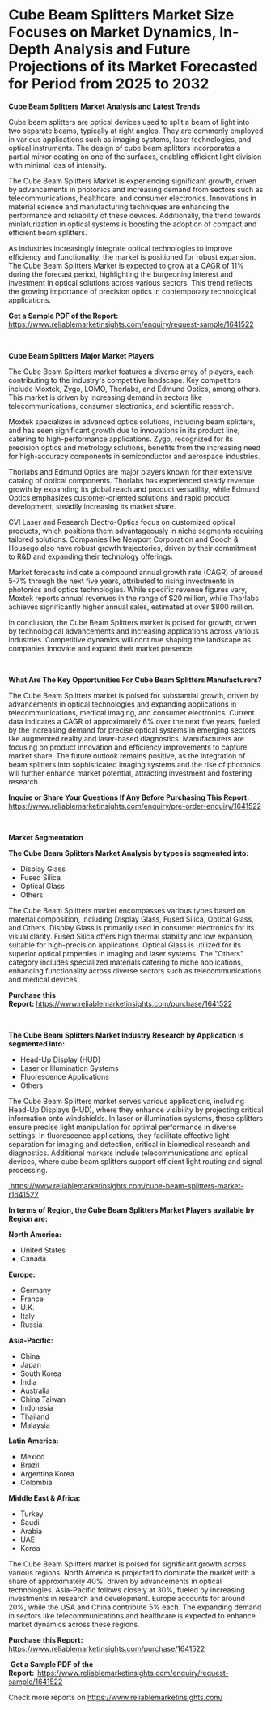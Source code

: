 <p><h1>Cube Beam Splitters Market Size Focuses on Market Dynamics, In-Depth Analysis and Future Projections of its Market Forecasted for Period from 2025 to 2032</h1></p><p><strong>Cube Beam Splitters Market Analysis and Latest Trends</strong></p>
<p><p>Cube beam splitters are optical devices used to split a beam of light into two separate beams, typically at right angles. They are commonly employed in various applications such as imaging systems, laser technologies, and optical instruments. The design of cube beam splitters incorporates a partial mirror coating on one of the surfaces, enabling efficient light division with minimal loss of intensity.</p><p>The Cube Beam Splitters Market is experiencing significant growth, driven by advancements in photonics and increasing demand from sectors such as telecommunications, healthcare, and consumer electronics. Innovations in material science and manufacturing techniques are enhancing the performance and reliability of these devices. Additionally, the trend towards miniaturization in optical systems is boosting the adoption of compact and efficient beam splitters.</p><p>As industries increasingly integrate optical technologies to improve efficiency and functionality, the market is positioned for robust expansion. The Cube Beam Splitters Market is expected to grow at a CAGR of 11% during the forecast period, highlighting the burgeoning interest and investment in optical solutions across various sectors. This trend reflects the growing importance of precision optics in contemporary technological applications.</p></p>
<p><strong>Get a Sample PDF of the Report:&nbsp;</strong> <a href="https://www.reliablemarketinsights.com/enquiry/request-sample/1641522?utm_campaign=3036&utm_medium=2&utm_source=Github&utm_content=ia&utm_term=11042025&utm_id=cube-beam-splitters">https://www.reliablemarketinsights.com/enquiry/request-sample/1641522</a></p>
<p>&nbsp;</p>
<p><strong>Cube Beam Splitters Major Market Players</strong></p>
<p><p>The Cube Beam Splitters market features a diverse array of players, each contributing to the industry's competitive landscape. Key competitors include Moxtek, Zygo, LOMO, Thorlabs, and Edmund Optics, among others. This market is driven by increasing demand in sectors like telecommunications, consumer electronics, and scientific research.</p><p>Moxtek specializes in advanced optics solutions, including beam splitters, and has seen significant growth due to innovations in its product line, catering to high-performance applications. Zygo, recognized for its precision optics and metrology solutions, benefits from the increasing need for high-accuracy components in semiconductor and aerospace industries.</p><p>Thorlabs and Edmund Optics are major players known for their extensive catalog of optical components. Thorlabs has experienced steady revenue growth by expanding its global reach and product versatility, while Edmund Optics emphasizes customer-oriented solutions and rapid product development, steadily increasing its market share.</p><p>CVI Laser and Research Electro-Optics focus on customized optical products, which positions them advantageously in niche segments requiring tailored solutions. Companies like Newport Corporation and Gooch & Housego also have robust growth trajectories, driven by their commitment to R&D and expanding their technology offerings.</p><p>Market forecasts indicate a compound annual growth rate (CAGR) of around 5-7% through the next five years, attributed to rising investments in photonics and optics technologies. While specific revenue figures vary, Moxtek reports annual revenues in the range of $20 million, while Thorlabs achieves significantly higher annual sales, estimated at over $800 million.</p><p>In conclusion, the Cube Beam Splitters market is poised for growth, driven by technological advancements and increasing applications across various industries. Competitive dynamics will continue shaping the landscape as companies innovate and expand their market presence.</p></p>
<p>&nbsp;</p>
<p><strong>What Are The Key Opportunities For Cube Beam Splitters Manufacturers?</strong></p>
<p><p>The Cube Beam Splitters market is poised for substantial growth, driven by advancements in optical technologies and expanding applications in telecommunications, medical imaging, and consumer electronics. Current data indicates a CAGR of approximately 6% over the next five years, fueled by the increasing demand for precise optical systems in emerging sectors like augmented reality and laser-based diagnostics. Manufacturers are focusing on product innovation and efficiency improvements to capture market share. The future outlook remains positive, as the integration of beam splitters into sophisticated imaging systems and the rise of photonics will further enhance market potential, attracting investment and fostering research.</p></p>
<p><strong>Inquire or Share Your Questions If Any Before Purchasing This Report:</strong> <a href="https://www.reliablemarketinsights.com/enquiry/pre-order-enquiry/1641522?utm_campaign=3036&utm_medium=2&utm_source=Github&utm_content=ia&utm_term=11042025&utm_id=cube-beam-splitters">https://www.reliablemarketinsights.com/enquiry/pre-order-enquiry/1641522</a></p>
<p>&nbsp;</p>
<p><strong>Market Segmentation</strong></p>
<p><strong>The Cube Beam Splitters Market Analysis by types is segmented into:</strong></p>
<p><ul><li>Display Glass</li><li>Fused Silica</li><li>Optical Glass</li><li>Others</li></ul></p>
<p><p>The Cube Beam Splitters market encompasses various types based on material composition, including Display Glass, Fused Silica, Optical Glass, and Others. Display Glass is primarily used in consumer electronics for its visual clarity. Fused Silica offers high thermal stability and low expansion, suitable for high-precision applications. Optical Glass is utilized for its superior optical properties in imaging and laser systems. The "Others" category includes specialized materials catering to niche applications, enhancing functionality across diverse sectors such as telecommunications and medical devices.</p></p>
<p><strong>Purchase this Report:&nbsp;</strong><a href="https://www.reliablemarketinsights.com/purchase/1641522?utm_campaign=3036&utm_medium=2&utm_source=Github&utm_content=ia&utm_term=11042025&utm_id=cube-beam-splitters">https://www.reliablemarketinsights.com/purchase/1641522</a></p>
<p>&nbsp;</p>
<p><strong>The Cube Beam Splitters Market Industry Research by Application is segmented into:</strong></p>
<p><ul><li>Head-Up Display (HUD)</li><li>Laser or Illumination Systems</li><li>Fluorescence Applications</li><li>Others</li></ul></p>
<p><p>The Cube Beam Splitters market serves various applications, including Head-Up Displays (HUD), where they enhance visibility by projecting critical information onto windshields. In laser or illumination systems, these splitters ensure precise light manipulation for optimal performance in diverse settings. In fluorescence applications, they facilitate effective light separation for imaging and detection, critical in biomedical research and diagnostics. Additional markets include telecommunications and optical devices, where cube beam splitters support efficient light routing and signal processing.</p></p>
<p><a href="https://www.reliablemarketinsights.com/cube-beam-splitters-market-r1641522?utm_campaign=3036&utm_medium=2&utm_source=Github&utm_content=ia&utm_term=11042025&utm_id=cube-beam-splitters">&nbsp;https://www.reliablemarketinsights.com/cube-beam-splitters-market-r1641522</a></p>
<p><strong>In terms of Region, the Cube Beam Splitters Market Players available by Region are:</strong></p>
<p>
    <p> <strong> North America: </strong>
        <ul>
            <li>United States</li>
            <li>Canada</li>
        </ul>
        </p> 
    <p> <strong> Europe: </strong>
        <ul>
            <li>Germany</li>
            <li>France</li>
            <li>U.K.</li>
            <li>Italy</li>
            <li>Russia</li>
        </ul>
        </p> 
    <p> <strong> Asia-Pacific: </strong>
        <ul>
            <li>China</li>
            <li>Japan</li>
            <li>South Korea</li>
            <li>India</li>
            <li>Australia</li>
            <li>China Taiwan</li>
            <li>Indonesia</li>
            <li>Thailand</li>
            <li>Malaysia</li>
        </ul>
        </p> 
    <p> <strong> Latin America: </strong>
        <ul>
            <li>Mexico</li>
            <li>Brazil</li>
            <li>Argentina Korea</li>
            <li>Colombia</li>
        </ul>
        </p> 
    <p> <strong> Middle East & Africa: </strong>
        <ul>
            <li>Turkey</li>
            <li>Saudi</li>
            <li>Arabia</li>
            <li>UAE</li>
            <li>Korea</li>
        </ul>
    </p>
    </p>
<p><p>The Cube Beam Splitters market is poised for significant growth across various regions. North America is projected to dominate the market with a share of approximately 40%, driven by advancements in optical technologies. Asia-Pacific follows closely at 30%, fueled by increasing investments in research and development. Europe accounts for around 20%, while the USA and China contribute 5% each. The expanding demand in sectors like telecommunications and healthcare is expected to enhance market dynamics across these regions.</p></p>
<p><strong>Purchase this Report: </strong><a href="https://www.reliablemarketinsights.com/purchase/1641522?utm_campaign=3036&utm_medium=2&utm_source=Github&utm_content=ia&utm_term=11042025&utm_id=cube-beam-splitters">https://www.reliablemarketinsights.com/purchase/1641522</a></p>
<p>&nbsp;<strong>Get a Sample PDF of the Report:&nbsp;&nbsp;</strong><a href="https://www.reliablemarketinsights.com/enquiry/request-sample/1641522?utm_campaign=3036&utm_medium=2&utm_source=Github&utm_content=ia&utm_term=11042025&utm_id=cube-beam-splitters">https://www.reliablemarketinsights.com/enquiry/request-sample/1641522</a></p>
<p><strong></strong></p>
<p>Check more reports on <a href="https://www.reliablemarketinsights.com/?utm_campaign=3036&utm_medium=2&utm_source=Github&utm_content=ia&utm_term=11042025&utm_id=cube-beam-splitters">https://www.reliablemarketinsights.com/</a></p>